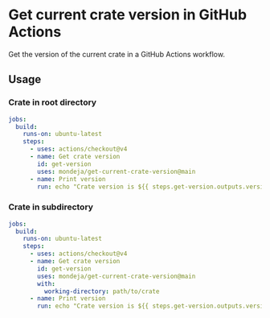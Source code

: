 # Get current crate version in GitHub Actions

Get the version of the current crate in a GitHub Actions workflow.

## Usage

### Crate in root directory

```yaml
jobs:
  build:
    runs-on: ubuntu-latest
    steps:
      - uses: actions/checkout@v4
      - name: Get crate version
        id: get-version
        uses: mondeja/get-current-crate-version@main
      - name: Print version
        run: echo "Crate version is ${{ steps.get-version.outputs.version }}"
```

### Crate in subdirectory

```yaml
jobs:
  build:
    runs-on: ubuntu-latest
    steps:
      - uses: actions/checkout@v4
      - name: Get crate version
        id: get-version
        uses: mondeja/get-current-crate-version@main
        with:
          working-directory: path/to/crate
      - name: Print version
        run: echo "Crate version is ${{ steps.get-version.outputs.version }}"
```
